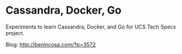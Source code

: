 # Cassandra, Docker, Go

Experiments to learn Cassandra, Docker, and Go for UCS Tech Specs project. 

Blog: http://benincosa.com/?p=3572
